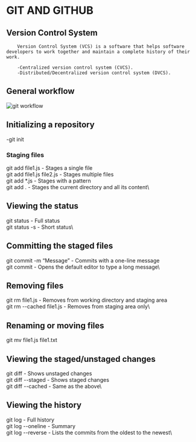 # GIT AND GITHUB

## Version Control System
        Version Control System (VCS) is a software that helps software developers to work together and maintain a complete history of their work.

        -Centralized version control system (CVCS).
        -Distributed/Decentralized version control system (DVCS).

## General workflow
![git workflow](https://www.tutorialspoint.com/git/images/life_cycle.png)


## Initializing a repository
-git init

### Staging files
git add file1.js           - Stages a single file\
git add file1.js file2.js  - Stages multiple files\
git add *.js               - Stages with a pattern\
git add .                  - Stages the current directory and all its content\

## Viewing the status
git status       - Full status\
git status -s    - Short status\

## Committing the staged files
git commit -m “Message” - Commits with a one-line message\
git commit              - Opens the default editor to type a long message\

## Removing files
git rm file1.js           - Removes from working directory and staging area\
git rm --cached file1.js  - Removes from staging area only\


## Renaming or moving files
git mv file1.js file1.txt

## Viewing the staged/unstaged changes
git diff            - Shows unstaged changes\
git diff --staged   - Shows staged changes\
git diff --cached   - Same as the above\

## Viewing the history
git log              - Full history\
git log --oneline    - Summary\
git log --reverse    - Lists the commits from the oldest to the newest\